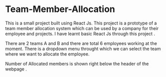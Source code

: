# Team-Member-Allocation
This is a small project built using React Js. This project is a prototype of a team member allocation system which can be used by a company for their employee and projects.
I have learnt basic React Js through this project .

There are 2 teams A and B and there are total 6 employees working at the moment. There is a dropdown menu throught which we can select the team where we want to allocate the employee. 

Number of Allocated members is shown right below the header of the webpage .
